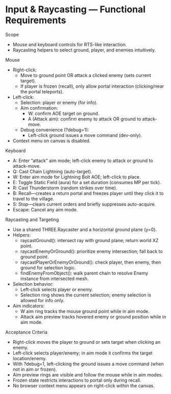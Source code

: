 # Input & Raycasting — Functional Requirements

Scope
- Mouse and keyboard controls for RTS-like interaction.
- Raycasting helpers to select ground, player, and enemies intuitively.

Mouse
- Right-click:
  - Move to ground point OR attack a clicked enemy (sets current target).
  - If player is frozen (recall), only allow portal interaction (clicking/near the portal teleports).
- Left-click:
  - Selection: player or enemy (for info).
  - Aim confirmation:
    - W: confirm AOE target on ground.
    - A (Attack aim): confirm enemy to attack OR ground to attack-move.
  - Debug convenience (?debug=1):
    - Left-click ground issues a move command (dev-only).
- Context menu on canvas is disabled.

Keyboard
- A: Enter “attack” aim mode; left-click enemy to attack or ground to attack-move.
- Q: Cast Chain Lightning (auto-target).
- W: Enter aim mode for Lightning Bolt AOE; left-click to place.
- E: Toggle Static Field (aura) for a set duration (consumes MP per tick).
- R: Cast Thunderstorm (random strikes over time).
- B: Recall—creates a return portal and freezes player until they click it to travel to the village.
- S: Stop—clears current orders and briefly suppresses auto-acquire.
- Escape: Cancel any aim mode.

Raycasting and Targeting
- Use a shared THREE.Raycaster and a horizontal ground plane (y=0).
- Helpers:
  - raycastGround(): intersect ray with ground plane; return world XZ point.
  - raycastEnemyOrGround(): prioritize enemy intersection; fall back to ground point.
  - raycastPlayerOrEnemyOrGround(): check player, then enemy, then ground for selection logic.
  - findEnemyFromObject(): walk parent chain to resolve Enemy instance from intersected mesh.
- Selection behavior:
  - Left-click selects player or enemy.
  - Selection ring shows the current selection; enemy selection is allowed for info only.
- Aim indicators:
  - W aim ring tracks the mouse ground point while in aim mode.
  - Attack aim preview tracks hovered enemy or ground position while in aim mode.

Acceptance Criteria
- Right-click moves the player to ground or sets target when clicking an enemy.
- Left-click selects player/enemy; in aim mode it confirms the target location/enemy.
- With ?debug=1, left-clicking the ground issues a move command (when not in aim or frozen).
- Aim preview rings are visible and follow the mouse while in aim modes.
- Frozen state restricts interactions to portal only during recall.
- No browser context menu appears on right-click within the canvas.
